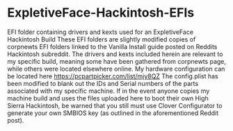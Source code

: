 # ExpletiveFace-Hackintosh-EFIs
EFI folder containing drivers and kexts used for an ExpletiveFace Hackintosh Build
These EFI folders are slightly modified copies of corpnewts EFI folders linked to the Vanilla Install guide posted on Reddits Hackintosh subreddit. 
The drivers and kexts included herein are relevant to my specific build, meaning some have been gathered from corpnewts page, while others were located elsewhere online. 
My hardware configuration can be located here https://pcpartpicker.com/list/mjy8QZ
The config.plist has been modified to blank out the IDs and Serial numbers of the parts associated with my specific machine. If in the event anyone copies my machine build and uses the files uploaded here to boot their own High Sierra Hackintosh, be warned that you still must use Clover Configurator to generate your own SMBIOS key (as outlined in the aforementioned Reddit post). 

